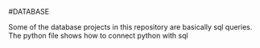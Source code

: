 #DATABASE

Some of the database projects in this repository are basically sql queries.<br />
The python file shows how to connect python with sql
